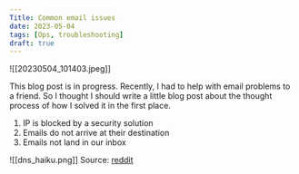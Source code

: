 ```yaml
---
Title: Common email issues
date: 2023-05-04
tags: [Ops, troubleshooting]
draft: true
---
```

![[20230504_101403.jpeg]]

This blog post is in progress. Recently, I had to help with email problems to a friend. So I thought I should write a little blog post about the thought process of how I solved it in the first place.

1. IP is blocked by a security solution
2. Emails do not arrive at their destination
3. Emails not land in our inbox


![[dns_haiku.png]]
Source: [reddit](https://www.reddit.com/r/sysadmin/comments/4oj7pv/network_solutions_haiku/)

